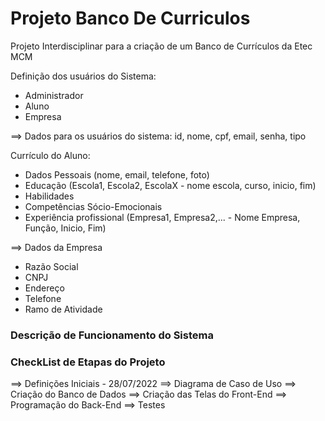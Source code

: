 # Projeto Banco De Curriculos
Projeto Interdisciplinar para a criação de um Banco de Currículos da Etec MCM

Definição dos usuários do Sistema:
- Administrador
- Aluno
- Empresa

==> Dados para os usuários do sistema: id, nome, cpf, email, senha, tipo

Currículo do Aluno:
- Dados Pessoais (nome, email, telefone, foto)
- Educação (Escola1, Escola2, EscolaX - nome escola, curso, inicio, fim)
- Habilidades
- Competências Sócio-Emocionais
- Experiência profissional (Empresa1, Empresa2,... - Nome Empresa, Função, Inicio, Fim)


==> Dados da Empresa
- Razão Social
- CNPJ
- Endereço
- Telefone
- Ramo de Atividade

### Descrição de Funcionamento do Sistema

### CheckList de Etapas do Projeto
==> Definições Iniciais - 28/07/2022
==> Diagrama de Caso de Uso
==> Criação do Banco de Dados
==> Criação das Telas do Front-End
==> Programação do Back-End
==> Testes

